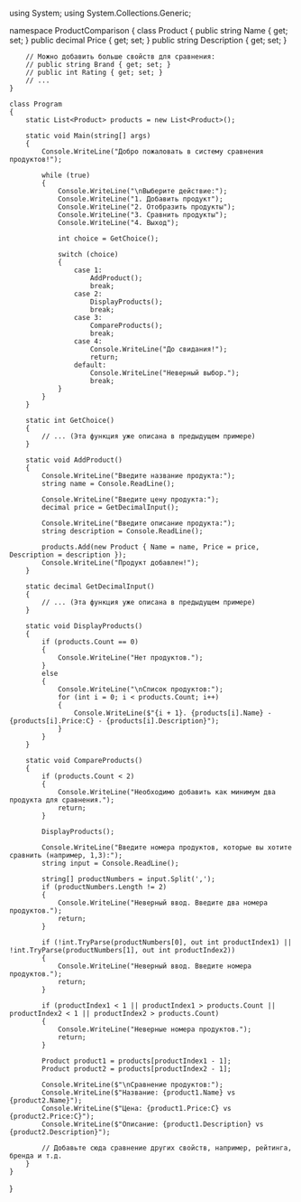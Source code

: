 using System;
using System.Collections.Generic;

namespace ProductComparison
{
    class Product
    {
        public string Name { get; set; }
        public decimal Price { get; set; }
        public string Description { get; set; }

        // Можно добавить больше свойств для сравнения:
        // public string Brand { get; set; }
        // public int Rating { get; set; } 
        // ...
    }

    class Program
    {
        static List<Product> products = new List<Product>();

        static void Main(string[] args)
        {
            Console.WriteLine("Добро пожаловать в систему сравнения продуктов!");

            while (true)
            {
                Console.WriteLine("\nВыберите действие:");
                Console.WriteLine("1. Добавить продукт");
                Console.WriteLine("2. Отобразить продукты");
                Console.WriteLine("3. Сравнить продукты");
                Console.WriteLine("4. Выход");

                int choice = GetChoice();

                switch (choice)
                {
                    case 1:
                        AddProduct();
                        break;
                    case 2:
                        DisplayProducts();
                        break;
                    case 3:
                        CompareProducts();
                        break;
                    case 4:
                        Console.WriteLine("До свидания!");
                        return;
                    default:
                        Console.WriteLine("Неверный выбор.");
                        break;
                }
            }
        }

        static int GetChoice()
        {
            // ... (Эта функция уже описана в предыдущем примере)
        }

        static void AddProduct()
        {
            Console.WriteLine("Введите название продукта:");
            string name = Console.ReadLine();

            Console.WriteLine("Введите цену продукта:");
            decimal price = GetDecimalInput();

            Console.WriteLine("Введите описание продукта:");
            string description = Console.ReadLine();

            products.Add(new Product { Name = name, Price = price, Description = description });
            Console.WriteLine("Продукт добавлен!");
        }

        static decimal GetDecimalInput()
        {
            // ... (Эта функция уже описана в предыдущем примере)
        }

        static void DisplayProducts()
        {
            if (products.Count == 0)
            {
                Console.WriteLine("Нет продуктов.");
            }
            else
            {
                Console.WriteLine("\nСписок продуктов:");
                for (int i = 0; i < products.Count; i++)
                {
                    Console.WriteLine($"{i + 1}. {products[i].Name} - {products[i].Price:C} - {products[i].Description}");
                }
            }
        }

        static void CompareProducts()
        {
            if (products.Count < 2)
            {
                Console.WriteLine("Необходимо добавить как минимум два продукта для сравнения.");
                return;
            }

            DisplayProducts();

            Console.WriteLine("Введите номера продуктов, которые вы хотите сравнить (например, 1,3):");
            string input = Console.ReadLine();

            string[] productNumbers = input.Split(',');
            if (productNumbers.Length != 2)
            {
                Console.WriteLine("Неверный ввод. Введите два номера продуктов.");
                return;
            }

            if (!int.TryParse(productNumbers[0], out int productIndex1) || !int.TryParse(productNumbers[1], out int productIndex2))
            {
                Console.WriteLine("Неверный ввод. Введите номера продуктов.");
                return;
            }

            if (productIndex1 < 1 || productIndex1 > products.Count || productIndex2 < 1 || productIndex2 > products.Count)
            {
                Console.WriteLine("Неверные номера продуктов.");
                return;
            }

            Product product1 = products[productIndex1 - 1];
            Product product2 = products[productIndex2 - 1];

            Console.WriteLine($"\nСравнение продуктов:");
            Console.WriteLine($"Название: {product1.Name} vs {product2.Name}");
            Console.WriteLine($"Цена: {product1.Price:C} vs {product2.Price:C}");
            Console.WriteLine($"Описание: {product1.Description} vs {product2.Description}");

            // Добавьте сюда сравнение других свойств, например, рейтинга, бренда и т.д.
        }
    }
}
